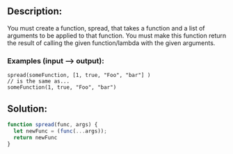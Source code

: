 ## Description:

You must create a function, spread, that takes a function and a list of arguments to be applied to that function. You must make this function return the result of calling the given function/lambda with the given arguments.

### Examples (input --> output):
```
spread(someFunction, [1, true, "Foo", "bar"] ) 
// is the same as...
someFunction(1, true, "Foo", "bar")
```

 ## Solution:
 
```javascript
function spread(func, args) {
  let newFunc = (func(...args));
  return newFunc
}
```